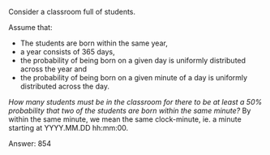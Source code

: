 Consider a classroom full of students.

Assume that:

* The students are born within the same year,
* a year consists of 365 days,
* the probability of being born on a given day is uniformly distributed across the year and
* the probability of being born on a given minute of a day is uniformly distributed across the day.

<em>How many students must be in the classroom for there to be at least a 50% probability that two of the students are born within the same minute?</em> By within the same minute, we mean the same clock-minute, ie. a minute starting at YYYY.MM.DD hh:mm:00.

Answer: 854
